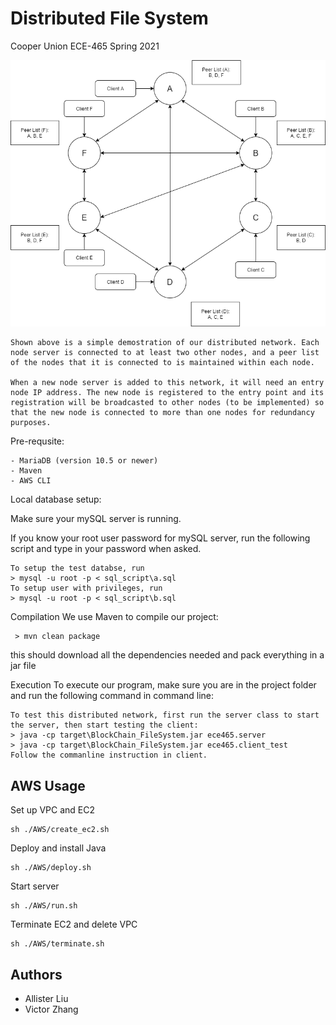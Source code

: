 # Distributed File System
Cooper Union ECE-465 Spring 2021

![alt text](https://github.com/Victoooooor/ECE-465-Cloud-Computing/blob/main/ECE465_MVP4.png?raw=true)

    Shown above is a simple demostration of our distributed network. Each node server is connected to at least two other nodes, and a peer list of the nodes that it is connected to is maintained within each node. 

    When a new node server is added to this network, it will need an entry node IP address. The new node is registered to the entry point and its registration will be broadcasted to other nodes (to be implemented) so that the new node is connected to more than one nodes for redundancy purposes. 

Pre-requsite: 

    - MariaDB (version 10.5 or newer) 
    - Maven
    - AWS CLI

Local database setup:
  
  Make sure your mySQL server is running.
  
  If you know your root user password for mySQL server, run the following script and type in your password when asked.

    To setup the test databse, run
    > mysql -u root -p < sql_script\a.sql
    To setup user with privileges, run
    > mysql -u root -p < sql_script\b.sql
Compilation We use Maven to compile our project: 

     > mvn clean package 

   this should download all the dependencies needed and pack everything in a jar file

Execution To execute our program, make sure you are in the project folder and run the following command in command line:

    To test this distributed network, first run the server class to start the server, then start testing the client:
    > java -cp target\BlockChain_FileSystem.jar ece465.server
    > java -cp target\BlockChain_FileSystem.jar ece465.client_test
    Follow the commanline instruction in client. 


## AWS Usage

Set up VPC and EC2

    sh ./AWS/create_ec2.sh
Deploy and install Java

    sh ./AWS/deploy.sh

Start server

    sh ./AWS/run.sh

Terminate EC2 and delete VPC

    sh ./AWS/terminate.sh




## Authors

- Allister Liu
- Victor Zhang
